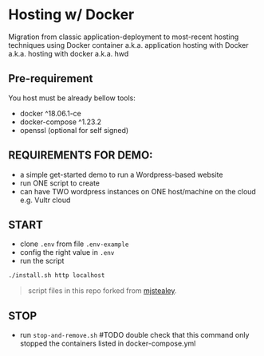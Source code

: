 # Hosting w/ Docker
Migration from classic application-deployment to most-recent hosting techniques using Docker container
a.k.a. application hosting with Docker
a.k.a. hosting with docker 
a.k.a. hwd

## Pre-requirement
You host must be already bellow tools:
- docker ^18.06.1-ce
- docker-compose ^1.23.2
- openssl (optional for self signed)

## REQUIREMENTS FOR DEMO:
- a simple get-started demo to run a Wordpress-based website
- run ONE script to create
- can have TWO wordpress instances on ONE host/machine on the cloud e.g. Vultr cloud

## START
- clone `.env` from file `.env-example`
- config the right value in `.env`
- run the script 
```bash
./install.sh http localhost
```
> script files in this repo forked from [mjstealey](https://github.com/mjstealey/wordpress-nginx-docker).


## STOP
- run `stop-and-remove.sh` #TODO double check that this command only stopped the containers listed in docker-compose.yml